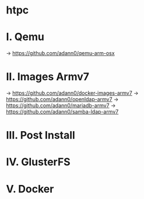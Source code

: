 # htpc

# I. Qemu

  -> https://github.com/adann0/qemu-arm-osx

# II. Images Armv7

  -> https://github.com/adann0/docker-images-armv7
  -> https://github.com/adann0/openldap-armv7
  -> https://github.com/adann0/mariadb-armv7
  -> https://github.com/adann0/samba-ldap-armv7

# III. Post Install

# IV. GlusterFS

# V. Docker

